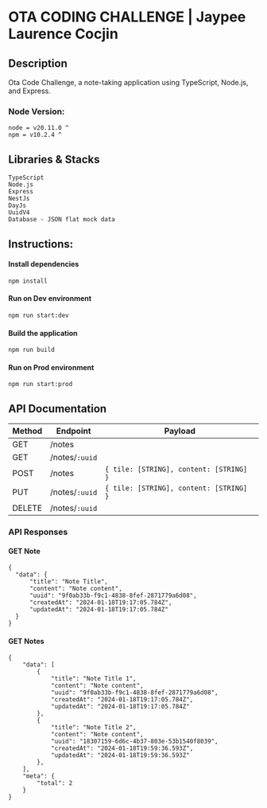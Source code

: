 # OTA CODING CHALLENGE | Jaypee Laurence Cocjin


## Description
Ota Code Challenge, a note-taking application using TypeScript, Node.js, and Express.

### Node Version:

```
node = v20.11.0 ^
npm = v10.2.4 ^
```

## Libraries & Stacks
```
TypeScript
Node.js
Express
NestJs
DayJs
UuidV4
Database - JSON flat mock data
```

## Instructions:

#### Install dependencies
``` npm install ```

#### Run on Dev environment
``` npm run start:dev ```

#### Build the application
``` npm run build ```

#### Run on Prod environment
``` npm run start:prod ```


## API Documentation
| Method | Endpoint | Payload |
| --- | --- | ---- |
| GET | /notes | | |
| GET | /notes/```:uuid``` | |
| POST | /notes | ```{ tile: [STRING], content: [STRING] }``` |
| PUT | /notes/```:uuid``` | ```{ tile: [STRING], content: [STRING] }``` |
| DELETE | /notes/```:uuid``` | |

### API Responses
#### GET Note
```
{
  "data": {
      "title": "Note Title",
      "content": "Note content",
      "uuid": "9f0ab33b-f9c1-4838-8fef-2871779a6d08",
      "createdAt": "2024-01-18T19:17:05.784Z",
      "updatedAt": "2024-01-18T19:17:05.784Z"
  }
}
```

#### GET Notes
```
{
    "data": [
        {
            "title": "Note Title 1",
            "content": "Note content",
            "uuid": "9f0ab33b-f9c1-4838-8fef-2871779a6d08",
            "createdAt": "2024-01-18T19:17:05.784Z",
            "updatedAt": "2024-01-18T19:17:05.784Z"
        },
        {
            "title": "Note Title 2",
            "content": "Note content",
            "uuid": "18307159-6d6c-4b37-803e-53b1540f8039",
            "createdAt": "2024-01-18T19:59:36.593Z",
            "updatedAt": "2024-01-18T19:59:36.593Z"
        },
    ],
    "meta": {
        "total": 2
    }
}
```
